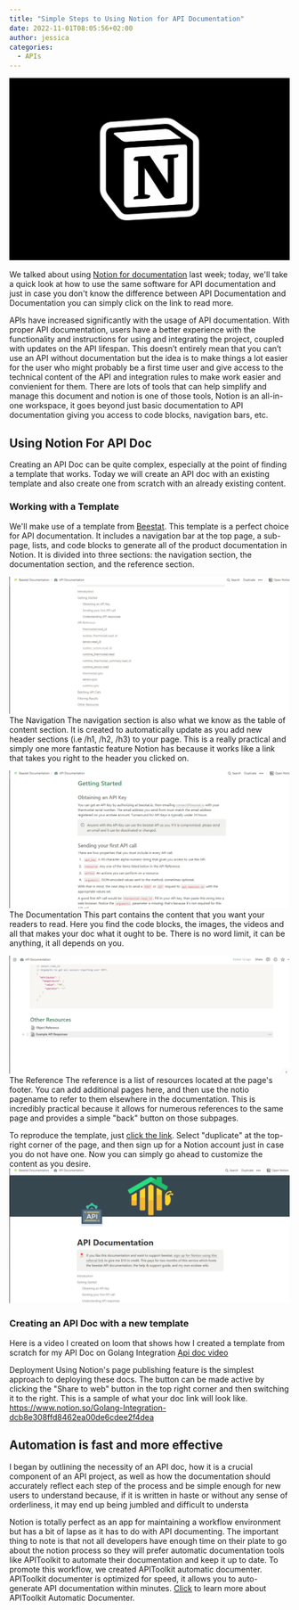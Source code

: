 ```yaml
---
title: "Simple Steps to Using Notion for API Documentation"
date: 2022-11-01T08:05:56+02:00
author: jessica
categories: 
  - APIs
---
```


![Notion logo](Notion-a-free-productivity-app.webp)

We talked about using [Notion for documentation](../using-notion-for-API-documentation/index.md) last week; today, we'll take a quick look at how to use the same software for API documentation and just in case you don't know the difference between API Documentation and Documentation you can simply click on the link to read more.

APIs have increased significantly with the usage of API documentation. With proper API documentation, users have a better experience with the functionality and instructions for using and integrating the project, coupled with updates on the API lifespan. This doesn’t entirely mean that you can’t use an API without documentation but the idea is to make things a lot easier for the user who might probably be a first time user and give access to the technical content of the API and integration rules to make work easier and convienient for them. There are lots of tools that can help simplify and manage this document and notion is one of those tools, Notion is an all-in-one workspace, it goes beyond just basic documentation to API documentation giving you access to code blocks, navigation bars, etc.

## Using Notion For API Doc
Creating an API Doc can be quite complex, especially at the point of finding a template that works. Today we will create an API doc with an existing template and also create one from scratch with an already existing content.

### Working with a Template
We'll make use of a template from [Beestat](https://www.notion.so/API-Documentation-e4a7746e6a3f45dbb58ea6b45b8f9744). This template is a perfect choice for API documentation. It includes a navigation bar at the top page, a sub-page, lists, and code blocks to generate all of the product documentation in Notion. It is divided into three sections: the navigation section, the documentation section, and the reference section.

![Navigation bar](./Navigation-tableofcontent.png)
The Navigation
The navigation section is also what we know as the table of content section. It is created to automatically update as you add new header sections (i.e /h1, /h2, /h3) to your page. This is a really practical and simply one more fantastic feature Notion has because it works like a link that takes you right to the header you clicked on.

![Documentation](./content.png)
The Documentation
This part contains the content that you want your readers to read. Here you find the code blocks, the images, the videos and all that makes your doc what it ought to be. There is no word limit, it can be anything, it all depends on you.

![Reference](./Resources.png)
The Reference
The reference is a list of resources located at the page's footer. You can add additional pages here, and then use the notio pagename to refer to them elsewhere in the documentation. This is incredibly practical because it allows for numerous references to the same page and provides a simple "back" button on those subpages.

To reproduce the template, just [click the link](https://www.notion.so/API-Documentation-e4a7746e6a3f45dbb58ea6b45b8f9744). Select "duplicate" at the top-right corner of the page, and then sign up for a Notion account just in case you do not have one. Now you can simply go ahead to customize the content as you desire.
![Beestat](./beestat-duplicate.png)

### Creating an API Doc with a new template
Here is a video I created on loom that shows how I created a template from scratch for my API Doc on Golang Integration
[Api doc video](./api-doc-video.mp4)

Deployment 
Using Notion's page publishing feature is the simplest approach to deploying these docs.
The button can be made active by clicking the "Share to web" button in the top right corner and then switching it to the right. This is a sample of what your doc link will look like.
https://www.notion.so/Golang-Integration-dcb8e308ffd8462ea00de6cdee2f4dea

## Automation is fast and more effective 
I began by outlining the necessity of an API doc, how it is a crucial component of an API project, as well as how the documentation should accurately reflect each step of the process and be simple enough for new users to understand because, if it is written in haste or without any sense of orderliness, it may end up being jumbled and difficult to understa

Notion is totally perfect as an app for maintaining a workflow environment but has a bit of lapse as it has to do with API documenting. The important thing to note is that not all developers have enough time on their plate to go about the notion process so they will prefer automatic documentation tools like APIToolkit to automate their documentation and keep it up to date. To promote this workflow, we created APIToolkit automatic documenter. APIToolkit documenter is optimized for speed, it allows you to auto-generate API documentation within minutes. [Click](../updates-october-2022) to learn more about APIToolkit Automatic Documenter.
